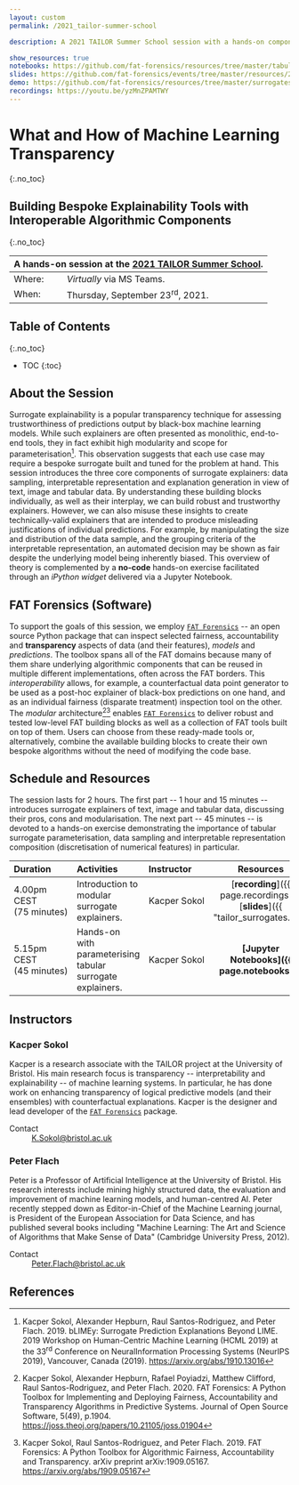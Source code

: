 ```yaml
---
layout: custom
permalink: /2021_tailor-summer-school

description: A 2021 TAILOR Summer School session with a hands-on component

show_resources: true
notebooks: https://github.com/fat-forensics/resources/tree/master/tabular_surrogate_builder/
slides: https://github.com/fat-forensics/events/tree/master/resources/2021_TAILOR-summer-school/slides/
demo: https://github.com/fat-forensics/resources/tree/master/surrogates_overview/
recordings: https://youtu.be/yzMnZPAMTWY
---
```


# What and How of Machine Learning Transparency #
{:.no_toc}
## Building Bespoke Explainability Tools with Interoperable Algorithmic Components ##
{:.no_toc}

<table>
  <thead>
    <tr>
      <th style="text-align: left" colspan="2">A hands-on session at the <a href="https://tailor-network.eu/summer-school-2021/">2021 TAILOR Summer School</a>.</th>
    </tr>
  </thead>
  <tbody>
    <tr>
      <td style="text-align: left">Where:</td>
      <td style="text-align: left"><i>Virtually</i> via MS Teams.</td>
    </tr>
    <tr>
      <td style="text-align: left">When:</td>
      <td style="text-align: left">Thursday, September 23<sup>rd</sup>, 2021.</td>
    </tr>
  </tbody>
</table>

## Table of Contents ##
{:.no_toc}

* TOC
{:toc}

## About the Session ##
Surrogate explainability is a popular transparency technique for assessing
trustworthiness of predictions output by black-box machine learning models.
While such explainers are often presented as monolithic, end-to-end tools,
they in fact exhibit high modularity and scope for parameterisation[^2].
This observation suggests that each use case may require a bespoke surrogate
built and tuned for the problem at hand.
This session introduces the three core components of surrogate explainers:
data sampling, interpretable representation and explanation generation
in view of text, image and tabular data.
By understanding these building blocks individually, as well as their interplay,
we can build robust and trustworthy explainers.
However, we can also misuse these insights to create technically-valid
explainers that are intended to produce misleading justifications of
individual predictions.
For example, by manipulating the size and distribution of the data sample, and
the grouping criteria of the interpretable representation, an automated decision
may be shown as fair despite the underlying model being inherently biased.
This overview of theory is complemented by a **no-code** hands-on exercise
facilitated through an *iPython widget* delivered via a Jupyter Notebook.

## FAT Forensics (Software) ##
To support the goals of this session, we employ
[`FAT Forensics`](https://fat-forensics.org/) -- an open source Python package
that can inspect selected fairness, accountability and **transparency** aspects
of data (and their features), *models* and *predictions*.
The toolbox spans all of the FAT domains because many of them share underlying
algorithmic components that can be reused in multiple different
implementations, often across the FAT borders.
This *interoperability* allows, for example, a counterfactual data point
generator to be used as a post-hoc explainer of black-box predictions on
one hand, and as an individual fairness (disparate treatment) inspection tool
on the other.
The *modular* architecture[^1][^3] enables
[`FAT Forensics`](https://fat-forensics.org/) to deliver robust and tested
low-level FAT building blocks as well as a collection of FAT tools built on top
of them.
Users can choose from these ready-made tools or, alternatively, combine the
available building blocks to create their own bespoke algorithms without the
need of modifying the code base.

## Schedule and Resources ##
The session lasts for 2 hours.
The first part -- 1 hour and 15 minutes -- introduces surrogate explainers of
text, image and tabular data, discussing their pros, cons and modularisation.
The next part -- 45 minutes -- is devoted to a hands-on exercise demonstrating
the importance of tabular surrogate parameterisation, data sampling and
interpretable representation composition (discretisation of numerical features)
in particular.

| Duration | Activities | Instructor | Resources |
|:---------|:-----------|:-----------|:---------:|
| 4.00pm CEST<br>(75&nbsp;minutes) | Introduction to modular surrogate explainers. | Kacper&nbsp;Sokol | [**recording**]({{ page.recordings }}) <br> [**slides**]({{ "tailor_surrogates.pdf" | prepend: page.slides }}) <br> [**demonstration**]({{ page.demo }}) |
| 5.15pm CEST<br>(45&nbsp;minutes) | Hands-on with parameterising tabular surrogate explainers. | Kacper&nbsp;Sokol | **[Jupyter<br>Notebooks]({{ page.notebooks }})** |

## Instructors ##

### Kacper Sokol ###
Kacper is a research associate with the TAILOR project at
the University of Bristol.
His main research focus is transparency -- interpretability and
explainability -- of machine learning systems.
In particular, he has done work on enhancing transparency of logical predictive
models (and their ensembles) with counterfactual explanations.
Kacper is the designer and lead developer of the
[`FAT Forensics`](https://fat-forensics.org/) package.

<dl>
  <dt>Contact</dt>
  <dd><a href="mailto: K.Sokol@bristol.ac.uk">K.Sokol@bristol.ac.uk</a></dd>
</dl>

### Peter Flach ###
Peter is a Professor of Artificial Intelligence at the University of Bristol.
His research interests include mining highly structured data, the evaluation
and improvement of machine learning models, and human-centred AI.
Peter recently stepped down as Editor-in-Chief of the Machine Learning journal,
is President of the European Association for Data Science, and has
published several books including "Machine Learning: The Art and Science of
Algorithms that Make Sense of Data" (Cambridge University Press, 2012).

<dl>
  <dt>Contact</dt>
  <dd><a href="mailto: Peter.Flach@bristol.ac.uk">Peter.Flach@bristol.ac.uk</a></dd>
</dl>

## References ##

[^1]: Kacper Sokol, Alexander Hepburn, Rafael Poyiadzi, Matthew Clifford,
      Raul Santos-Rodriguez, and Peter Flach. 2020. FAT Forensics: A Python
      Toolbox for Implementing and Deploying Fairness, Accountability and
      Transparency Algorithms in Predictive Systems. Journal of Open Source
      Software, 5(49), p.1904.
      <https://joss.theoj.org/papers/10.21105/joss.01904>

[^2]: Kacper Sokol, Alexander Hepburn, Raul Santos-Rodriguez, and
      Peter Flach. 2019. bLIMEy: Surrogate Prediction Explanations Beyond
      LIME. 2019 Workshop on Human-Centric Machine Learning (HCML 2019) at the
      33<sup>rd</sup> Conference on NeuralInformation Processing Systems
      (NeurIPS 2019), Vancouver, Canada (2019).
      <https://arxiv.org/abs/1910.13016>

[^3]: Kacper Sokol, Raul Santos-Rodriguez, and Peter Flach. 2019. FAT
      Forensics: A Python Toolbox for Algorithmic Fairness, Accountability and
      Transparency. arXiv preprint arXiv:1909.05167.
      <https://arxiv.org/abs/1909.05167>
